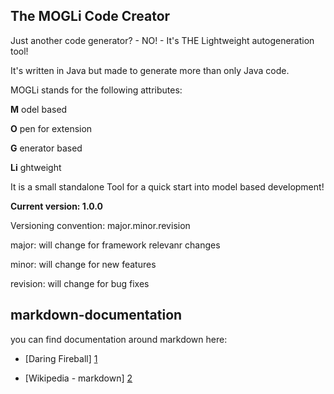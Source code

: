 ﻿The MOGLi Code Creator
--------------

Just another code generator? - NO! - It's THE Lightweight autogeneration tool!

It's written in Java but made to generate more than only Java code.  

MOGLi stands for the following attributes: 

**M**  odel based

**O**  pen for extension

**G**  enerator based

**Li**  ghtweight  


It is a small standalone Tool for a quick start into model based development!


**Current version: 1.0.0**  

Versioning convention: major.minor.revision

major:    will change for framework relevanr changes 

minor:    will change for new features

revision: will change for bug fixes



markdown-documentation
--------------
you can find documentation around markdown here:
- [Daring Fireball] [1]
- [Wikipedia - markdown] [2]

  [1]: http://daringfireball.net/projects/markdown/syntax
  [2]: http://en.wikipedia.org/wiki/Markdown